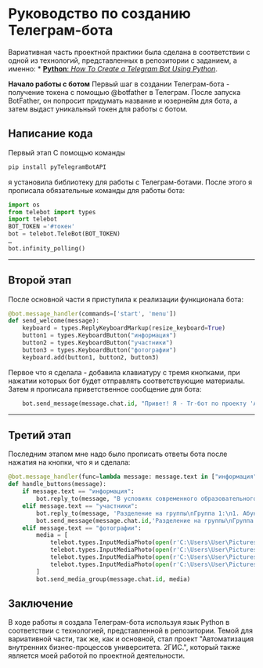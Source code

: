 # Руководство по созданию Телеграм-бота
Вариативная часть проектной практики была сделана в соответствии с одной из технологий, представленных в репозитории с заданием, а именно: * [**Python**: _How To Create a Telegram Bot Using Python_](https://www.freecodecamp.org/news/how-to-create-a-telegram-bot-using-python/). 

**Начало работы с ботом**
Первый шаг в создании Телеграм-бота - получение токена с помощью @botfather в Телеграм. После запуска BotFather, он попросит придумать название и юзернейм для бота, а затем выдаст уникальный токен для работы с ботом.

**Написание кода**
---
Первый этап
С помощью команды 
``` python
pip install pyTelegramBotAPI
``` 
я установила библиотеку для работы с Телеграм-ботами. После этого я прописала обязательные команды для работы бота:
```Python
import os
from telebot import types
import telebot
BOT_TOKEN ='#токен'
bot = telebot.TeleBot(BOT_TOKEN)
…
bot.infinity_polling()
```
---
Второй этап
---
После основной части я приступила к реализации функционала бота:
```python
@bot.message_handler(commands=['start', 'menu'])
def send_welcome(message):
    keyboard = types.ReplyKeyboardMarkup(resize_keyboard=True)
    button1 = types.KeyboardButton("информация")
    button2 = types.KeyboardButton("участники")
    button3 = types.KeyboardButton("фотографии")
    keyboard.add(button1, button2, button3)
```
Первое что я сделала - добавила клавиатуру с тремя кнопками, при нажатии которых бот будет отправлять соответствующие материалы. 
Затем я прописала приветственное сообщение для бота:
```python
    bot.send_message(message.chat.id, "Привет! Я - Тг-бот по проекту 'Автоматизация внутренних бизнес-процессов университета. 2ГИС.' Здесь ты можешь узнать информацию о проекте, и тех, кто занимался его реализацией, а также увидеть результаты работы над проектом. Для этого нужно нажать соответствующие кнопки внизу. Чтобы вернуться к этому сообщению, напиши "r'/menu', reply_markup=keyboard)
```
---
Третий этап
---
Последним этапом мне надо было прописать ответы бота после нажатия на кнопки, что я и сделала:
```python
@bot.message_handler(func=lambda message: message.text in ["информация", "участники", "фотографии"])
def handle_buttons(message):
    if message.text == "информация":
        bot.reply_to(message, "В условиях современного образовательного процесса важным аспектом является эффективная навигация внутри университетских кампусов. Проект 'Автоматизация внутренних бизнес-процессов университета' направлен на создание 3D карты всех корпусов вуза на платформе 2ГИС, что значительно упростит процесс ориентирования для студентов и посетителей. Суть проекта заключается в разработке интерактивной трехмерной карты, которая будет включать в себя детальную информацию о каждом корпусе, расположении аудиторий, лабораторий, библиотек и других ключевых объектов. Интеграция с платформой 2ГИС позволит обеспечить высокую точность и актуальность данных, а также доступность карты через мобильные устройства и веб-интерфейсы. Важным аспектом реализации проекта является сотрудничество с компанией 2ГИС, которая предоставляет необходимые технологии и инструменты для создания и интеграции 3D-карт. Партнерство с 2ГИС обеспечит доступ к профессиональным ресурсам и опыту в области геоинформационных систем, что позволит значительно повысить качество и функциональность разработанного решения. В результате реализации данного проекта студенты получат удобный инструмент для навигации по университетскому кампусу, что не только улучшит их учебный процесс, но и создаст более комфортную образовательную среду. Проект также будет способствовать оптимизации внутренних бизнес-процессов университета, улучшая взаимодействие между студентами и инфраструктурой вуза.")
    elif message.text == "участники":
        bot.reply_to(message, 'Разделение на группы\nГруппа 1:\n1. Абунду Брав\n2. Богук Татьяна\n3. Варивода Маргарита\n4. Гаврилова Полина\n5. Гозиев Махсуджон\n6. Головко Роман\n7. Гусев Владимир \n8. Захаров Роман \n9. Клименко Виктория \n10. Кондрашов Михаил (тимлид группы 1) \n11. Корси Шон \n12. Котляр Константин \n13. Лапина Вероника \n14. Ларионова Мария \n15. Мещеряков Георгий\n16. Нестерова Евгения \n17. Ниёзматов Азизбек \n18. Озеров Богдан \n19. Ребров Тимофей \n20. Рекало Алина \n21. Таев Владислав \n22. Халимов Руслан \n23. Шералиев Хиндолбек \n24. Шмиши Юнес \n25. Шувакин Станислав'), 
        bot.send_message(message.chat.id,'Разделение на группы\nГруппа 2:\n1. Али Хади \n2. Бастрон Глеб \n3. Будникова Варвара \n4. Гайнуллин Никита \n5. Елагина София \n6. Зенин Матвей \n7. Ковбель Никита \n8. Мараховский Тимофей \n9. Мартыненкова Дарья \n10. Мердеева Алина (тимлид группы 2) \n11. Невиницын Сергей \n12. Нечаев Михаил \n13. Нургелдиев Овез \n14. Озоджонов Асадбек \n15. Орлова Анастасия \n16. Падерин Артем \n17. Панченко Артем \n18. Рахматуллаев Бекзоджон \n19. Роева София \n20. Саломов Абдугани \n21. Соловей Никита \n22. Титкин Степан \n23. Ткачев Михаил \n24. Усманов Атхамали \n25. Шарипов Исломжон')
    elif message.text == "фотографии":
        media = [
            telebot.types.InputMediaPhoto(open(r'C:\Users\User\Pictures\Saved Pictures\photo_2025-05-18_18-51-10.jpg', 'rb'), caption="На предоставленых фотографиях видно, как выглядят 3D модели корпусов университета, а также то, как они выглядят в самом приложении 2ГИС"),
            telebot.types.InputMediaPhoto(open(r'C:\Users\User\Pictures\Saved Pictures\photo_2025-05-19_00-04-25.jpg', 'rb')),
            telebot.types.InputMediaPhoto(open(r'C:\Users\User\Pictures\Saved Pictures\photo_2025-05-19_00-17-11.jpg', 'rb')),
            telebot.types.InputMediaPhoto(open(r'C:\Users\User\Pictures\Saved Pictures\photo_2025-05-19_00-18-18.jpg', 'rb'))
        ]
        bot.send_media_group(message.chat.id, media)

```
**Заключение**
---
В ходе работы я создала Телеграм-бота используя язык Python в соответствии с технологией, представленной в репозитории. Темой для вариативной части, так же, как и основной, стал проект "Автоматизация внутренних бизнес-процессов университета. 2ГИС.", который также является моей работой по проектной деятельности.
